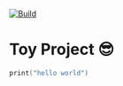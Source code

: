 [![Build](https://github.com/wooky83/NetworkModule/actions/workflows/Build.yml/badge.svg)](https://github.com/wooky83/NetworkModule/actions/workflows/Build.yml)
# Toy Project :sunglasses:
```swift
print("hello world")
```
